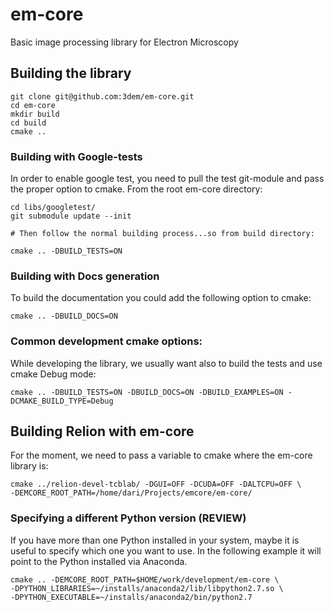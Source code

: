 # em-core
Basic image processing library for Electron Microscopy

## Building the library

```
git clone git@github.com:3dem/em-core.git
cd em-core
mkdir build
cd build
cmake ..
```

### Building with Google-tests
In order to enable google test, you need to pull the test git-module and pass the proper option to cmake.
From the root em-core directory:
```
cd libs/googletest/
git submodule update --init

# Then follow the normal building process...so from build directory:

cmake .. -DBUILD_TESTS=ON 
```
### Building with Docs generation
To build the documentation you could add the following option to cmake:
```
cmake .. -DBUILD_DOCS=ON 
```
### Common development cmake options:
While developing the library, we usually want also to build the tests and use cmake Debug mode:
```
cmake .. -DBUILD_TESTS=ON -DBUILD_DOCS=ON -DBUILD_EXAMPLES=ON -DCMAKE_BUILD_TYPE=Debug
```

## Building Relion with em-core

For the moment, we need to pass a variable to cmake where the em-core library is:
```
cmake ../relion-devel-tcblab/ -DGUI=OFF -DCUDA=OFF -DALTCPU=OFF \
-DEMCORE_ROOT_PATH=/home/dari/Projects/emcore/em-core/
```

### Specifying a different Python version (REVIEW)
If you have more than one Python installed in your system, maybe it is useful to specify which one you want to use. 
In the following example it will point to the Python installed via Anaconda.

```
cmake .. -DEMCORE_ROOT_PATH=$HOME/work/development/em-core \
-DPYTHON_LIBRARIES=~/installs/anaconda2/lib/libpython2.7.so \
-DPYTHON_EXECUTABLE=~/installs/anaconda2/bin/python2.7
```
